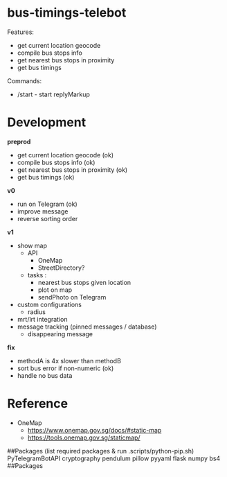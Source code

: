 # bus-timings-telebot

Features:

- get current location geocode
- compile bus stops info
- get nearest bus stops in proximity
- get bus timings

Commands:

- /start - start replyMarkup

# Development

**preprod**

- get current location geocode (ok)
- compile bus stops info (ok)
- get nearest bus stops in proximity (ok)
- get bus timings (ok)

**v0**

- run on Telegram (ok)
- improve message
- reverse sorting order

**v1**

- show map
  - API
    - OneMap
    - StreetDirectory?
  - tasks :
    - nearest bus stops given location
    - plot on map
    - sendPhoto on Telegram
- custom configurations
  - radius
- mrt/lrt integration
- message tracking (pinned messages / database)
  - disappearing message

**fix**

- methodA is 4x slower than methodB
- sort bus error if non-numeric (ok)
- handle no bus data

# Reference

- OneMap
  - https://www.onemap.gov.sg/docs/#static-map
  - https://tools.onemap.gov.sg/staticmap/

##Packages (list required packages & run .scripts/python-pip.sh)
PyTelegramBotAPI
cryptography
pendulum
pillow
pyyaml
flask
numpy
bs4
##Packages
